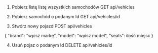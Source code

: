 1. Pobierz listę listę wszystkich samochodów
  GET api/vehicles

2. Pobierz samochód o podanym Id
  GET api/vehicles/id

3. Stwórz nowy pojazd
  POST api/vehicles
  
  {
    "brand": "wpisz markę",
    "model": "wpisz model",
    "seats": ilość miejsc
  }

4. Usuń pojaz o podanym Id
  DELETE api/vehicles/id
